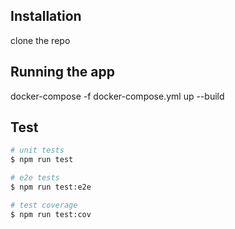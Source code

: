 
## Installation

clone the repo

## Running the app
docker-compose -f docker-compose.yml up --build

## Test

```bash
# unit tests
$ npm run test

# e2e tests
$ npm run test:e2e

# test coverage
$ npm run test:cov
```


